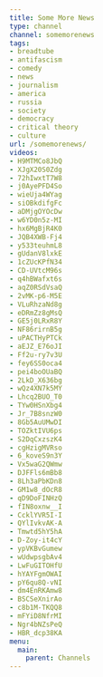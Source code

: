 ```yaml
---
title: Some More News
type: channel
channel: somemorenews
tags:
- breadtube
- antifascism
- comedy
- news
- journalism
- america
- russia
- society
- democracy
- critical theory
- culture
url: /somemorenews/
videos:
- H9MTMCo8JbQ
- XJgX20S0Zdg
- 72hIwxtT7W8
- j0AyePFD4So
- wieUja4WYag
- siOBkdifgFc
- aDMjgOYOcDw
- w6YD0n5z-MI
- hx6MgBjR4K0
- JQB4XWB-Fj4
- y533teuhmL8
- gUdanV8lxkE
- 1cZUcKPfN34
- CD-UVtcM96s
- q4hBWafxt6s
- aqZ0RSdVsaQ
- 2vMK-p6-M5E
- VLuRhzaNd8g
- eDRmZz8gMsQ
- GE5j0LRxR8Y
- NF86rirnB5g
- uPACTHyPTCk
- aEJZ_E76oJI
- Ff2u-ry7v3U
- fey6SS0oca4
- pei4boOUaBQ
- 2LkD_X636bg
- wQz4XN7k5MY
- Lhcq2BUO_T0
- TYw0HSnXbg4
- Jr_7B8snzW0
- 8Gb5AuUMwDI
- TOZktIVU6ps
- S2DqCxzszK4
- cgHzigMVRso
- 6_koveS9n3Y
- Vx5waG2QWmw
- DJFFls6mBb8
- 8Lh3aPbKDn8
- GM1w8_dOcR8
- qD9DoFINHzQ
- fIN8oxnw__I
- CcklYVR5I-I
- QYlIvkvAK-A
- Tmwtd5hY5hA
- D-Zoy-it4cY
- ypVKBvGumew
- wUdwpsgbAv4
- LwFuGITOHfU
- hYAYFgmOWAI
- pY6qu8Q-vNI
- dm4EnRKAmw8
- BSCSeXnirAo
- c8b1M-TKQQ8
- mFYiD8NfrMI
- Ngr4bNZsPeQ
- HBR_dcp38KA
menu:
  main:
    parent: Channels
---
```


